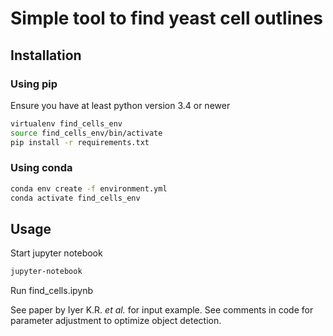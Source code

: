# Simple tool to find yeast cell outlines

## Installation
### Using pip
Ensure you have at least python version 3.4 or newer
```bash
virtualenv find_cells_env
source find_cells_env/bin/activate
pip install -r requirements.txt
```
### Using conda
```bash
conda env create -f environment.yml
conda activate find_cells_env
```

## Usage
Start jupyter notebook
```bash
jupyter-notebook
```
Run find_cells.ipynb

See paper by Iyer K.R. _et al._ for input example. See comments in code for parameter adjustment to optimize object detection.
